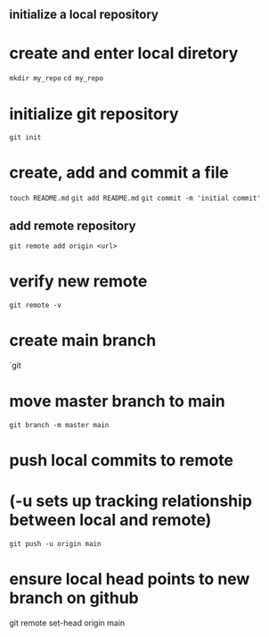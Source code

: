 ## initialize a local repository

# create and enter local diretory
`mkdir my_repo`
`cd my_repo`

# initialize git repository
`git init`

# create, add and commit a file
`touch README.md`
`git add README.md`
`git commit -m 'initial commit'`

## add remote repository

`git remote add origin <url>`

# verify new remote
`git remote -v`

# create main branch
`git 

# move master branch to main
`git branch -m master main`

# push local commits to remote
# (-u sets up tracking relationship between local and remote)
`git push -u origin main`

# ensure local head points to new branch on github
git remote set-head origin main

